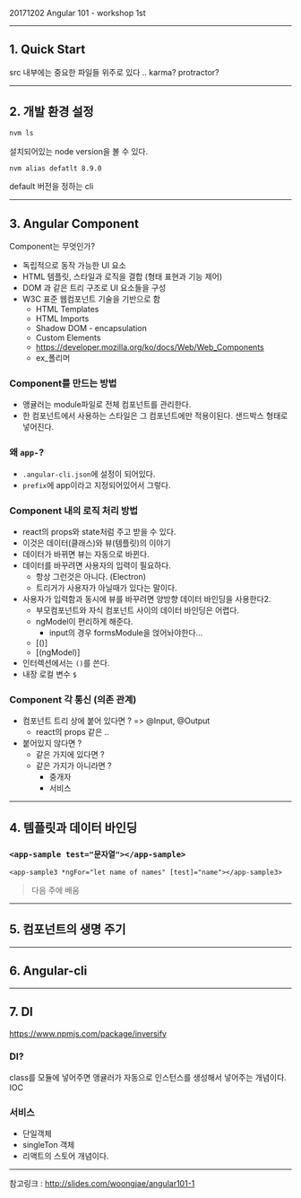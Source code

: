 20171202 Angular 101 - workshop 1st

--------------

## 1. Quick Start

src 내부에는 중요한 파일들 위주로 있다 ..
karma?
protractor?

--------------

## 2. 개발 환경 설정
```bash
nvm ls
```
설치되어있는 node version을 볼 수 있다.

```bash
nvm alias defatlt 8.9.0
```
default 버전을 정하는 cli

--------------

## 3. Angular Component
Component는 무엇인가?
- 독립적으로 동작 가능한 UI 요소
- HTML 템플릿, 스타일과 로직을 결합 (형태 표현과 기능 제어) 
- DOM 과 같은 트리 구조로 UI 요소들을 구성
- W3C 표준 웹컴포넌트 기술을 기반으로 함
  - HTML Templates
  - HTML Imports
  - Shadow DOM - encapsulation
  - Custom Elements
  - https://developer.mozilla.org/ko/docs/Web/Web_Components
  - ex_폴리머

### Component를 만드는 방법
- 앵귤러는 module파일로 전체 컴포넌트를 관리한다.
- 한 컴포넌트에서 사용하는 스타일은 그 컴포넌트에만 적용이된다. 샌드박스 형태로 넣어진다.

### 왜 `app-`?
- `.angular-cli.json`에 설정이 되어있다.
- `prefix`에 app이라고 지정되어있어서 그렇다. 

### Component 내의 로직 처리 방법
- react의 props와 state처럼 주고 받을 수 있다.
- 이것은 데이터(클래스)와 뷰(템플릿)의 이야기
- 데이터가 바뀌면 뷰는 자동으로 바뀐다.
- 데이터를 바꾸려면 사용자의 입력이 필요하다.
  - 항상 그런것은 아니다. (Electron) 
  - 트리거가 사용자가 아닐때가 있다는 말이다.
- 사용자가 입력함과 동시에 뷰를 바꾸려면 양방향 데이터 바인딩을 사용한다2.
  - 부모컴포넌트와 자식 컴포넌트 사이의 데이터 바인딩은 어렵다. 
  - ngModel이 편리하게 해준다.
    - input의 경우 formsModule을 얹어놔야한다...
  - [()]
  - [(ngModel)]
- 인터렉션에서는 `()`를 쓴다.
- 내장 로컬 변수 `$`

### Component 각 통신 (의존 관계)
- 컴포넌트 트리 상에 붙어 있다면 ? => @Input, @Output
  - react의 props 같은 ..
- 붙어있지 않다면 ?
  - 같은 가지에 있다면 ?
  - 같은 가지가 아니라면 ?
    - 중개자
    - 서비스

--------------

## 4. 템플릿과 데이터 바인딩
### `<app-sample test="문자열"></app-sample>`
`<app-sample3 *ngFor="let name of names" [test]="name"></app-sample3>` 
> 다음 주에 배움

--------------

## 5. 컴포넌트의 생명 주기

--------------

## 6. Angular-cli

--------------

## 7. DI
https://www.npmjs.com/package/inversify

### DI?
class를 모듈에 넣어주면 앵귤러가 자동으로 인스턴스를 생성해서 넣어주는 개념이다. IOC

### 서비스 
- 단일객체
- singleTon 객체
- 리액트의 스토어 개념이다.

--------------

참고링크 : http://slides.com/woongjae/angular101-1
